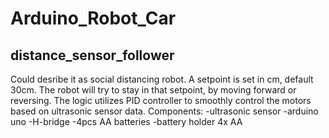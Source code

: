 # Arduino_Robot_Car

## distance_sensor_follower
Could desribe it as social distancing robot.
A setpoint is set in cm, default 30cm. The robot will try to stay in that setpoint, by moving forward or reversing. The logic utilizes PID controller to smoothly control the motors based on ultrasonic sensor data.
Components:
-ultrasonic sensor
-arduino uno
-H-bridge
-4pcs AA batteries
-battery holder 4x AA